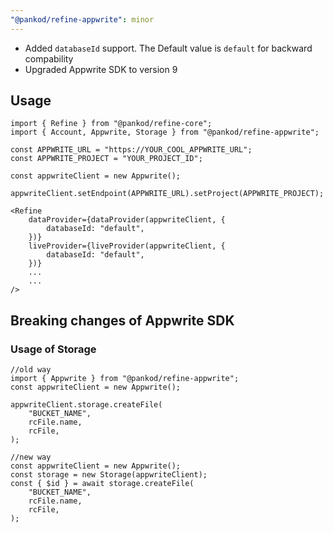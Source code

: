 ```yaml
---
"@pankod/refine-appwrite": minor
---
```


- Added `databaseId` support. The Default value is `default` for backward compability
- Upgraded Appwrite SDK to version 9

## Usage

```tsx
import { Refine } from "@pankod/refine-core";
import { Account, Appwrite, Storage } from "@pankod/refine-appwrite";

const APPWRITE_URL = "https://YOUR_COOL_APPWRITE_URL";
const APPWRITE_PROJECT = "YOUR_PROJECT_ID";

const appwriteClient = new Appwrite();

appwriteClient.setEndpoint(APPWRITE_URL).setProject(APPWRITE_PROJECT);

<Refine
    dataProvider={dataProvider(appwriteClient, {
        databaseId: "default",
    })}
    liveProvider={liveProvider(appwriteClient, {
        databaseId: "default",
    })}
    ...
    ...
/>
```

## Breaking changes of Appwrite SDK

### Usage of Storage
```tsx
//old way
import { Appwrite } from "@pankod/refine-appwrite";
const appwriteClient = new Appwrite();

appwriteClient.storage.createFile(
    "BUCKET_NAME",
    rcFile.name,
    rcFile,
);

//new way
const appwriteClient = new Appwrite();
const storage = new Storage(appwriteClient);
const { $id } = await storage.createFile(
    "BUCKET_NAME",
    rcFile.name,
    rcFile,
);
```